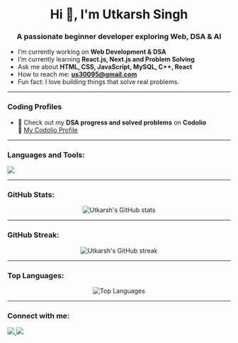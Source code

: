 
<h1 align="center">Hi 👋, I'm Utkarsh Singh</h1>
<h3 align="center">A passionate beginner developer exploring Web, DSA & AI</h3>

-  I’m currently working on **Web Development & DSA**
-  I’m currently learning **React.js, Next.js and Problem Solving**
-  Ask me about **HTML, CSS, JavaScript, MySQL, C++, React**
-  How to reach me: **us30095@gmail.com**
-  Fun fact: I love building things that solve real problems.

---

###  Coding Profiles

- 🚀 Check out my **DSA progress and solved problems** on **Codolio**  
  🔗 [My Codolio Profile](https://www.codolio.io/BtwUtkarsh)

---

###  Languages and Tools:
<p align="left">
  <img src="https://skillicons.dev/icons?i=html,css,js,react,nextjs,cpp,python,mysql,git,github,vscode" />
</p>

---

###  GitHub Stats:
<p align="center">
  <img src="https://github-readme-stats.vercel.app/api?username=BtwUtkarsh&show_icons=true&theme=radical" alt="Utkarsh's GitHub stats" />
</p>

---

###  GitHub Streak:
<p align="center">
  <img src="https://github-readme-streak-stats.herokuapp.com/?user=BtwUtkarsh&theme=radical" alt="Utkarsh's GitHub streak" />
</p>

---

###  Top Languages:
<p align="center">
  <img src="https://github-readme-stats.vercel.app/api/top-langs/?username=BtwUtkarsh&layout=compact&theme=radical" alt="Top Languages" />
</p>

---

###  Connect with me:
<p>
  <a href="https://www.linkedin.com/in/your-linkedin-id" target="_blank">
    <img src="https://img.shields.io/badge/LinkedIn-blue?style=flat&logo=linkedin" />
  </a>
  <a href="mailto:utkarshsingh@example.com">
    <img src="https://img.shields.io/badge/Gmail-red?style=flat&logo=gmail&logoColor=white" />
  </a>
</p>









